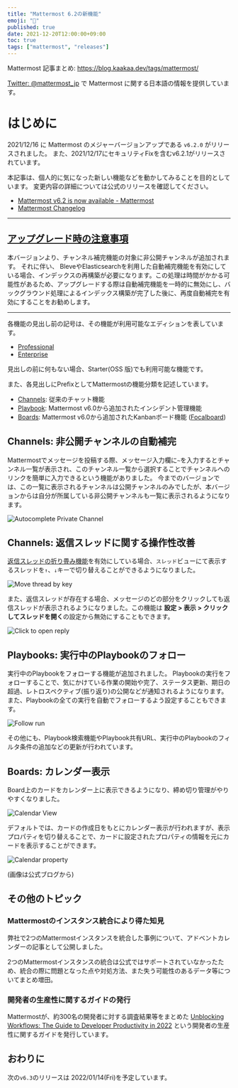 ```yaml
---
title: "Mattermost 6.2の新機能"
emoji: "🎉"
published: true
date: 2021-12-20T12:00:00+09:00
toc: true
tags: ["mattermost", "releases"]
---
```


Mattermost 記事まとめ: https://blog.kaakaa.dev/tags/mattermost/

[Twitter: @mattermost_jp](https://twitter.com/mattermost_jp?lang=ja) で Mattermost に関する日本語の情報を提供しています。

# はじめに

2021/12/16 に Mattermost のメジャーバージョンアップである `v6.2.0` がリリースされました。
また、2021/12/17にセキュリティFixを含むv6.2.1がリリースされています。

本記事は、個人的に気になった新しい機能などを動かしてみることを目的としています。
変更内容の詳細については公式のリリースを確認してください。

- [Mattermost v6\.2 is now available \- Mattermost](https://mattermost.com/blog/mattermost-v6-2-is-now-available/)
- [Mattermost Changelog](https://docs.mattermost.com/install/self-managed-changelog.html#release-v6.2-feature-release)

---

## [アップグレード時の注意事項](https://docs.mattermost.com/install/self-managed-changelog.html#important-upgrade-notes)

本バージョンより、チャンネル補完機能の対象に非公開チャンネルが追加されます。
それに伴い、 BleveやElasticsearchを利用した自動補完機能を有効にしている場合、インデックスの再構築が必要になります。この処理は時間がかかる可能性があるため、アップグレードする際は自動補完機能を一時的に無効にし、バックグラウンド処理によるインデックス構築が完了した後に、再度自動補完を有効にすることをお勧めします。

---

各機能の見出し前の記号は、その機能が利用可能なエディションを表しています。

- [Professional](https://mattermost.com/pricing/)
- [Enterprise](https://mattermost.com/pricing/)

見出しの前に何もない場合、Starter(OSS 版)でも利用可能な機能です。

また、各見出しにPrefixとしてMattermostの機能分類を記述しています。

- [Channels](https://docs.mattermost.com/guides/channels.html): 従来のチャット機能
- [Playbook](https://docs.mattermost.com/guides/playbooks.html): Mattermost v6.0から追加されたインシデント管理機能
- [Boards](https://docs.mattermost.com/guides/boards.html): Mattermost v6.0から追加されたKanbanボード機能 ([Focalboard](https://www.focalboard.com/))


## Channels: 非公開チャンネルの自動補完

Mattermostでメッセージを投稿する際、メッセージ入力欄に`~`を入力するとチャンネル一覧が表示され、このチャンネル一覧から選択することでチャンネルへのリンクを簡単に入力できるという機能がありました。
今までのバージョンでは、この一覧に表示されるチャンネルは公開チャンネルのみでしたが、本バージョンからは自分が所属している非公開チャンネルも一覧に表示されるようになります。

![Autocomplete Private Channel](https://blog.kaakaa.dev/images/posts/mattermost/releases-6.2/channels-autocomplete-private.png)

## Channels: 返信スレッドに関する操作性改善

[返信スレッドの折り畳み機能](https://docs.mattermost.com/messaging/organizing-conversations.html#organizing-conversations-using-collapsed-reply-threads-beta)を有効にしている場合、`スレッド`ビューにて表示するスレッドを`↑`、`↓`キーで切り替えることができるようになりました。

![Move thread by key](https://blog.kaakaa.dev/images/posts/mattermost/releases-6.2/channels-thread-move.png)

また、返信スレッドが存在する場合、メッセージのどの部分をクリックしても返信スレッドが表示されるようになりました。この機能は **設定 > 表示 > クリックしてスレッドを開く**の設定から無効にすることもできます。

![Click to open reply](https://blog.kaakaa.dev/images/posts/mattermost/releases-6.2/channels-click-to-open-reply.png)

## Playbooks: 実行中のPlaybookのフォロー

実行中のPlaybookをフォローする機能が追加されました。
Playbookの実行をフォローすることで、気にかけている作業の開始や完了、ステータス更新、期日の超過、レトロスペクティブ(振り返り)の公開などが通知されるようになります。また、Playbookの全ての実行を自動でフォローするよう設定することもできます。

![Follow run](https://blog.kaakaa.dev/images/posts/mattermost/releases-6.2/playbooks-auto-follow-run.png)

その他にも、Playbook検索機能やPlaybook共有URL、実行中のPlaybookのフィルタ条件の追加などの更新が行われています。

## Boards: カレンダー表示

Board上のカードをカレンダー上に表示できるようになり、締め切り管理がやりやすくなりました。

![Calendar View](https://blog.kaakaa.dev/images/posts/mattermost/releases-6.2/boards-calendar-view.png)

デフォルトでは、カードの作成日をもとにカレンダー表示が行われますが、表示プロパティを切り替えることで、カードに設定されたプロパティの情報を元にカードを表示することができます。

![Calendar property](https://blog.kaakaa.dev/images/posts/mattermost/releases-6.2/boards-switch-calendar-property.png)

(画像は公式ブログから)

## その他のトピック

### Mattermostのインスタンス統合により得た知見

弊社で2つのMattermostインスタンスを統合した事例について、アドベントカレンダーの記事として公開しました。

2つのMattermostインスタンスの統合は公式ではサポートされていなかったため、統合の際に問題となった点や対処方法、また失う可能性のあるデータ等についてまとめ増田。

### 開発者の生産性に関するガイドの発行

Mattermostが、約300名の開発者に対する調査結果等をまとめた [Unblocking Workflows: The Guide to Developer Productivity in 2022](https://mattermost.com/guide-to-developer-productivity/) という開発者の生産性に関するガイドを発行しています。

## おわりに
次の`v6.3`のリリースは 2022/01/14(Fri)を予定しています。
